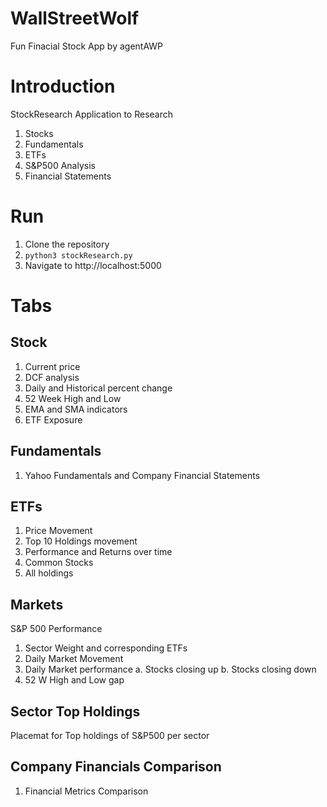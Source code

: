 # WallStreetWolf

Fun Finacial Stock App by agentAWP

# Introduction
StockResearch Application to Research
1. Stocks
2. Fundamentals
3. ETFs
4. S&P500 Analysis
5. Financial Statements



# Run
1. Clone the repository
2. `python3 stockResearch.py`
3. Navigate to http://localhost:5000

# Tabs

## Stock
1. Current price
2. DCF analysis
3. Daily and Historical percent change
4. 52 Week High and Low
5. EMA and SMA indicators
6. ETF Exposure


## Fundamentals
1. Yahoo Fundamentals and Company Financial Statements

## ETFs
1. Price Movement
2. Top 10 Holdings movement
3. Performance and Returns over time
4. Common Stocks
5. All holdings

## Markets
S&P 500 Performance
1. Sector Weight and corresponding ETFs
2. Daily Market Movement
3. Daily Market performance
  a. Stocks closing up
  b. Stocks closing down
4. 52 W High and Low gap

## Sector Top Holdings
Placemat for Top holdings of S&P500 per sector


## Company Financials Comparison
1. Financial Metrics Comparison
